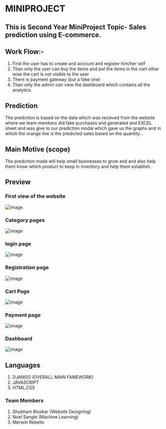 # MINIPROJECT

## This is Second Year MiniProject Topic- Sales prediction using E-commerce.

## Work Flow:- 

1. First the user has to  create and account and register him/her self
2. Than only the user can buy the items and put the items in the cart other wise the cart is not visible to the user
3. There is  payment gateway (but a fake one)
4. Than only the admin can view the dashboard which contains all the analytics.

## Prediction
The prediction is based on the data which was recieved from the website where we team members did fake purchases and generated and EXCEL sheet and  was give to 
our prediction modal which gave us the graphs and in which the orange line is the predicted sales based on the quantity... 
  
## Main Motive (scope)
The prediction made will help small businesses to grow and and also help them know which product to keep  in inventory  and help them establish.
## Preview

### First view of the website
![image](https://github.com/Merwin-Rebello/MINIPROJECT/assets/110761387/fb7f7848-3fa3-49d1-8032-70e3d7c1d107)

### Category pages
![image](https://github.com/Merwin-Rebello/MINIPROJECT/assets/110761387/85b2c432-c2fb-4830-9499-678f9c9dfe74)

### login page
![image](https://github.com/Merwin-Rebello/MINIPROJECT/assets/110761387/d4eff025-2c9b-4f89-923e-896137cef226)

### Registration page
![image](https://github.com/Merwin-Rebello/MINIPROJECT/assets/110761387/d0f81bce-bedb-4067-8ee3-a4119ebd5d16)

### Cart Page
![image](https://github.com/Merwin-Rebello/MINIPROJECT/assets/110761387/79c33324-53ef-4a2c-8e21-09c2534a2811)

### Payment page
![image](https://github.com/Merwin-Rebello/MINIPROJECT/assets/110761387/78f52d9e-dc6d-4dda-821d-d16b7ae72969)

### Dashboard 
![image](https://github.com/Merwin-Rebello/MINIPROJECT/assets/110761387/bb9f087a-d1a8-4e50-83ff-170ade7cf07a)

## Languages 
1. DJANGO (OVERALL MAIN FAMEWORK)
2. JAVASCRIPT
3. HTML,CSS
### Team Members

1. Shubham Kluskar (Website Designing) 
2. Noel Sangle (Machine Learning)
3. Merwin Rebello


